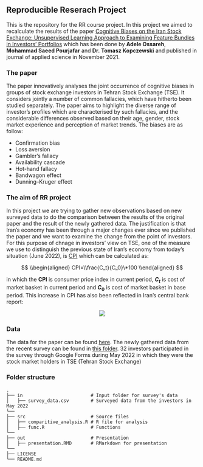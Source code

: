 ## Reproducible Reserach Project

This is the repository for the RR course project. In this project we
aimed to recalculate the results of the paper [Cognitive Biases on the
Iran Stock Exchange: Unsupervised Learning Approach to Examining Feature
Bundles in Investors’
Portfolios](https://www.mdpi.com/2076-3417/11/22/10916) which has been
done by **Adele Ossareh**, **Mohammad Saeed Pourjafar** and **Dr. Tomasz
Kopczewski** and published in journal of applied science in November
2021.

### The paper

The paper innovatively analyses the joint occurrence of cognitive biases
in groups of stock exchange investors in Tehran Stock Exchange (TSE). It
considers jointly a number of common fallacies, which have hitherto been
studied separately. The paper aims to highlight the diverse range of
investor’s profiles which are characterised by such fallacies, and the
considerable differences observed based on their age, gender, stock
market experience and perception of market trends. The biases are as
follow:

-   Confirmation bias
-   Loss aversion
-   Gambler’s fallacy
-   Availability cascade
-   Hot-hand fallacy
-   Bandwagon effect
-   Dunning–Kruger effect

### The aim of RR project

In this project we are trying to gather new observations based on new
surveyed data to do the comparison between the results of the original
paper and the result of the newly gathered data. The justification is
that Iran’s economy has been through a major changes ever since we
published the paper and we want to examine the change from the point of
investors. For this purpose of chnage in investors’ view on TSE, one of
the measure we use to distinguish the previous state of Iran’s economy
from today’s situation (June 2022), is
[CPI](https://en.wikipedia.org/wiki/Consumer_price_index) which can be
calculated as:

$$
\\begin{aligned}
CPI=\\frac{C_t}{C_0}\*100
\\end{aligned}
$$

in which the **CPI** is consumer price index in current period,
***C*<sub>*t*</sub>** is cost of market basket in current period and
***C*<sub>0</sub>** is cost of market basket in base period. This
increase in CPI has also been reflected in Iran’s central bank report:

<center>
<img src="https://github.com/SaeedPourjafar/RR_Project/blob/main/fig/Iran_CPI.png">
</center>

### Data

The data for the paper can be found
[here](https://github.com/tomvar/Cognitive_Biases_on_the_Iran_Stock_Exchange).
The newly gathered data from the recent survey can be found in [this
folder](https://github.com/SaeedPourjafar/RR_Project/tree/main/in). 32
investors participated in the survey through Google Forms during May
2022 in which they were the stock market holders in TSE (Tehran Stock
Exchange)

### Folder structure

    .
    ├── in                         # Input folder for survey's data
    │   ├── survey_data.csv        # Surveyed data from the investors in May 2022
    └──
    ├── src                        # Source files
    │   ├── comparitive_analysis.R # R file for analysis
    │   ├── func.R                 # Functions
    └──
    ├── out                        # Presentation
    │   ├── presentation.RMD       # RMarkdown for presentation
    └──
    ├── LICENSE
    └── README.md
